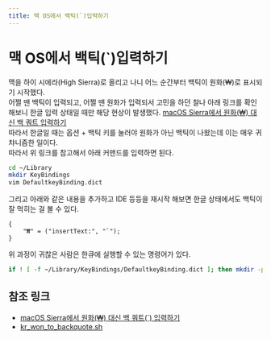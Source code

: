```yaml
---
title: 맥 OS에서 백틱(`)입력하기
---
```


# 맥 OS에서 백틱(`)입력하기  
맥을 하이 시에라(High Sierra)로 올리고 나니 어느 순간부터 백틱이 원화(₩)로 표시되기 시작했다.  
어쩔 땐 백틱이 입력되고, 어쩔 땐 원화가 입력되서 고민을 하던 찰나 아래 링크를 확인해보니 한글 입력 상태일 때만 해당 현상이 발생했다.
[macOS Sierra에서 원화(₩) 대신 백 쿼트 입력하기](https://ani2life.com/wp/?p=1753)  
따라서 한글일 때는 옵션 + 백틱 키를 눌러야 원화가 아닌 백틱이 나왔는데 이는 매우 귀챠니즘한 일이다.  
따라서 위 링크를 참고해서 아래 커맨드를 입력하면 된다.  
```bash
cd ~/Library
mkdir KeyBindings
vim DefaultkeyBinding.dict
```

그리고 아래와 같은 내용을 추가하고 IDE 등등을 재시작 해보면 한글 상태에서도 백틱이 잘 먹히는 걸 볼 수 있다.  
```
{
    "₩" = ("insertText:", "`");
}
```

위 과정이 귀찮은 사람은 한큐에 실행할 수 있는 명령어가 있다.  
```bash
if ! [ -f ~/Library/KeyBindings/DefaultkeyBinding.dict ]; then mkdir -p ~/Library/KeyBindings && echo '{"₩" = ("insertText:", "\`");}' > ~/Library/KeyBindings/DefaultkeyBinding.dict; fi
```

## 참조 링크
* [macOS Sierra에서 원화(₩) 대신 백 쿼트(`) 입력하기](https://ani2life.com/wp/?p=1753)  
* [kr_won_to_backquote.sh](https://gist.github.com/redism/43bc51cab62269fa97a220a7bb5e1103)